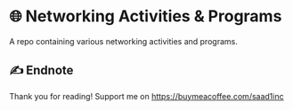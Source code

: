 # 🌐 Networking Activities & Programs
A repo containing various networking activities and programs. 

## ✍️ Endnote
Thank you for reading!
Support me on https://buymeacoffee.com/saad1inc

